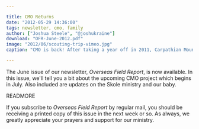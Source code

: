 ```yaml
---

title: CMO Returns
date: "2012-05-29 14:36:00"
tags: newsletter, cmo, family
author: ["Joshua Steele", "@joshukraine"]
download: "OFR-June-2012.pdf"
image: "2012/06/scouting-trip-vimeo.jpg"
caption: "CMO is back! After taking a year off in 2011, Carpathian Mountain Outreach 2012 is set to begin on July 1, just one month away."

---
```


The June issue of our newsletter, *Overseas Field Report*, is now available. In this issue, we'll tell you a bit about the upcoming CMO project which begins in July. Also included are updates on the Skole ministry and our baby.

READMORE

If you subscribe to *Overseas Field Report* by regular mail, you should be receiving a printed copy of this issue in the next week or so. As always, we greatly appreciate your prayers and support for our ministry.
